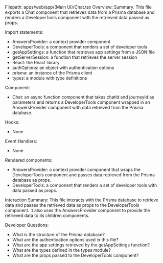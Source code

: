 Filepath: apps/web/app/(Main UI)/Chat.tsx
Overview: Summary:
This file exports a Chat component that retrieves data from a Prisma database and renders a DeveloperTools component with the retrieved data passed as props.

Import statements:
- AnswersProvider: a context provider component
- DeveloperTools: a component that renders a set of developer tools
- getAppSettings: a function that retrieves app settings from a JSON file
- getServerSession: a function that retrieves the server session
- React: the React library
- authOptions: an object with authentication options
- prisma: an instance of the Prisma client
- types: a module with type definitions

Component:
- Chat: an async function component that takes chatId and journeyId as parameters and returns a DeveloperTools component wrapped in an AnswersProvider component with data retrieved from the Prisma database.

Hooks:
- None

Event Handlers:
- None

Rendered components:
- AnswersProvider: a context provider component that wraps the DeveloperTools component and passes data retrieved from the Prisma database as props.
- DeveloperTools: a component that renders a set of developer tools with data passed as props.

Interaction Summary:
This file interacts with the Prisma database to retrieve data and passes the retrieved data as props to the DeveloperTools component. It also uses the AnswersProvider component to provide the retrieved data to its children components.

Developer Questions:
- What is the structure of the Prisma database?
- What are the authentication options used in this file?
- What are the app settings retrieved by the getAppSettings function?
- What are the types defined in the types module?
- What are the props passed to the DeveloperTools component?

